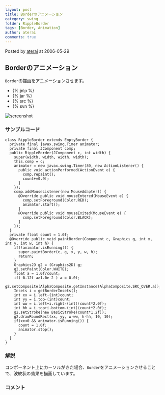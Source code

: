 ```yaml
---
layout: post
title: Borderのアニメーション
category: swing
folder: RippleBorder
tags: [Border, Animation]
author: aterai
comments: true
---
```


Posted by [aterai](http://terai.xrea.jp/aterai.html) at 2006-05-29

## Borderのアニメーション
`Border`の描画をアニメーションさせます。

- {% jnlp %}
- {% jar %}
- {% src %}
- {% svn %}

<!-- dummy comment line for breaking list -->

![screenshot](https://lh6.googleusercontent.com/_9Z4BYR88imo/TQTR9UHQaAI/AAAAAAAAAiA/_Kn7tNr8M3s/s800/RippleBorder.png)

### サンプルコード
<pre class="prettyprint"><code>class RippleBorder extends EmptyBorder {
  private final javax.swing.Timer animator;
  private final JComponent comp;
  public RippleBorder(JComponent c, int width) {
    super(width, width, width, width);
    this.comp = c;
    animator = new javax.swing.Timer(80, new ActionListener() {
      public void actionPerformed(ActionEvent e) {
        comp.repaint();
        count+=0.9f;
      }
    });
    comp.addMouseListener(new MouseAdapter() {
      @Override public void mouseEntered(MouseEvent e) {
        comp.setForeground(Color.RED);
        animator.start();
      }
      @Override public void mouseExited(MouseEvent e) {
        comp.setForeground(Color.BLACK);
      }
    });
  }
  private float count = 1.0f;
  @Override public void paintBorder(Component c, Graphics g, int x, int y, int w, int h) {
    if(!animator.isRunning()) {
      super.paintBorder(c, g, x, y, w, h);
      return;
    }
    Graphics2D g2 = (Graphics2D) g;
    g2.setPaint(Color.WHITE);
    float a = 1.0f/count;
    if( 0.12f-a&gt;1.0e-2 ) a = 0.0f;
    g2.setComposite(AlphaComposite.getInstance(AlphaComposite.SRC_OVER,a));
    Insets i = getBorderInsets();
    int xx = i.left-(int)count;
    int yy = i.top-(int)count;
    int ww = i.left+i.right-(int)(count*2.0f);
    int hh = i.top+i.bottom-(int)(count*2.0f);
    g2.setStroke(new BasicStroke(count*1.2f));
    g2.drawRoundRect(xx, yy, w-ww, h-hh, 10, 10);
    if(xx&lt;0 &amp;&amp; animator.isRunning()) {
      count = 1.0f;
      animator.stop();
    }
  }
}
</code></pre>

### 解説
コンポーネント上にカーソルがきた場合、`Border`をアニメーションさせることで、波紋状の効果を描画しています。

### コメント
